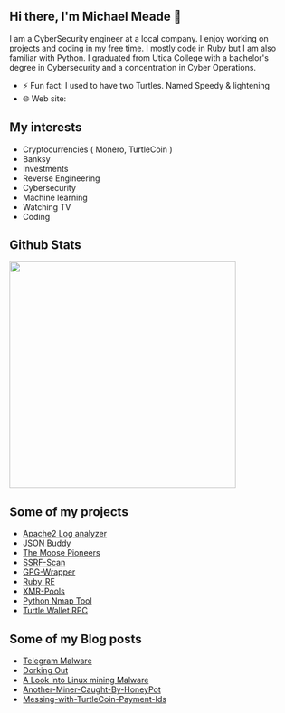 ## Hi there, I'm Michael Meade  👋

I am a CyberSecurity engineer at a local company. I enjoy working on projects and coding in my free time. I mostly code in Ruby but I am also familiar with Python. I graduated from Utica College with a bachelor's degree in Cybersecurity and a concentration in Cyber Operations.

- ⚡ Fun fact: I used to have two Turtles. Named Speedy & lightening
- 🌐 Web site:

## My interests
- Cryptocurrencies ( Monero, TurtleCoin )
- Banksy
- Investments
- Reverse Engineering 
- Cybersecurity
- Machine learning
- Watching TV
- Coding

## Github Stats

<img src="https://github-readme-stats.vercel.app/api?username=Michael-Meade&show_icons=true&theme=dark" width="400">

## Some of my projects 
- [Apache2 Log analyzer](https://github.com/Michael-Meade/Apache2LogViewer)
- [JSON Buddy](https://github.com/Michael-Meade/JsonBuddy)
- [The Moose Pioneers](https://github.com/Michael-Meade/The-Moose-Pioneers)
- [SSRF-Scan](https://github.com/Michael-Meade/SSRF-Scan)
- [GPG-Wrapper](https://github.com/Michael-Meade/gpg_wrapper-2.0)
- [Ruby_RE](https://github.com/Michael-Meade/Ruby_RE)
- [XMR-Pools](https://github.com/Michael-Meade/xmr_pools)
- [Python Nmap Tool](https://github.com/Michael-Meade/PythonNmapTool)
- [Turtle Wallet RPC](https://github.com/Michael-Meade/TurtleWalletRPC)


## Some of my Blog posts
- [Telegram Malware](https://michael-meade.github.io/2021/07/12/Telegram-Malware.html)
- [Dorking Out](https://michael-meade.github.io/2019/05/04/Dorking-Out.html)
- [A Look into Linux mining Malware](https://michael-meade.github.io/2019/04/10/A-Look-Into-Linux-Mining-Malware.html)
- [Another-Miner-Caught-By-HoneyPot](https://michael-meade.github.io/2021/07/16/Another-Miner-Caught-By-HoneyPot.html)
- [Messing-with-TurtleCoin-Payment-Ids](https://michael-meade.github.io/2021/06/23/Messing-with-TurtleCoin-Payment-Ids.html)
